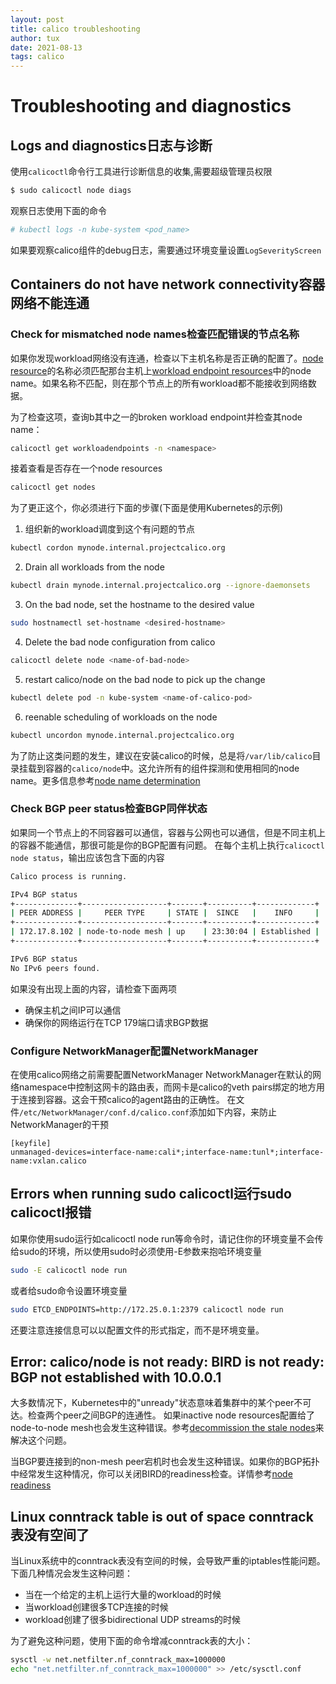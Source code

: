 ```yaml
---
layout: post
title: calico troubleshooting
author: tux
date: 2021-08-13
tags: calico
---
```


# Troubleshooting and diagnostics

## Logs and diagnostics日志与诊断
使用`calicoctl`命令行工具进行诊断信息的收集,需要超级管理员权限
```bash
$ sudo calicoctl node diags
```
观察日志使用下面的命令
```bash
# kubectl logs -n kube-system <pod_name>
```
如果要观察calico组件的debug日志，需要通过环境变量设置`LogSeverityScreen`

## Containers do not have network connectivity容器网络不能连通
### Check for mismatched node names检查匹配错误的节点名称
如果你发现workload网络没有连通，检查以下主机名称是否正确的配置了。[node resource](https://docs.projectcalico.org/reference/resources/node)的名称必须匹配那台主机上[workload endpoint resources](https://docs.projectcalico.org/reference/resources/workloadendpoint)中的node name。如果名称不匹配，则在那个节点上的所有workload都不能接收到网络数据。

为了检查这项，查询b其中之一的broken workload endpoint并检查其node name：
```bash
calicoctl get workloadendpoints -n <namespace>
```
接着查看是否存在一个node resources
```bash
calicoctl get nodes
```
为了更正这个，你必须进行下面的步骤(下面是使用Kubernetes的示例)
1. 组织新的workload调度到这个有问题的节点
```bash
kubectl cordon mynode.internal.projectcalico.org
```
2. Drain all workloads from the node
```bash
kubectl drain mynode.internal.projectcalico.org --ignore-daemonsets
```
3. On the bad node, set the hostname to the desired value
```bash
sudo hostnamectl set-hostname <desired-hostname>
```
4. Delete the bad node configuration from calico
```bash
calicoctl delete node <name-of-bad-node>
```
5. restart calico/node on the bad node to pick up the change
```bash
kubectl delete pod -n kube-system <name-of-calico-pod>
```
6. reenable scheduling of workloads on the node
```bash
kubectl uncordon mynode.internal.projectcalico.org
```
为了防止这类问题的发生，建议在安装calico的时候，总是将`/var/lib/calico`目录挂载到容器的`calico/node`中。这允许所有的组件探测和使用相同的node name。更多信息参考[node name determination](https://docs.projectcalico.org/reference/node/configuration#node-name-determination)

### Check BGP peer status检查BGP同伴状态
如果同一个节点上的不同容器可以通信，容器与公网也可以通信，但是不同主机上的容器不能通信，那很可能是你的BGP配置有问题。
在每个主机上执行`calicoctl node status`，输出应该包含下面的内容
```bash
Calico process is running.

IPv4 BGP status
+--------------+-------------------+-------+----------+-------------+
| PEER ADDRESS |     PEER TYPE     | STATE |  SINCE   |    INFO     |
+--------------+-------------------+-------+----------+-------------+
| 172.17.8.102 | node-to-node mesh | up    | 23:30:04 | Established |
+--------------+-------------------+-------+----------+-------------+

IPv6 BGP status
No IPv6 peers found.
```
如果没有出现上面的内容，请检查下面两项

- 确保主机之间IP可以通信
- 确保你的网络运行在TCP 179端口请求BGP数据

### Configure NetworkManager配置NetworkManager

在使用calico网络之前需要配置NetworkManager
NetworkManager在默认的网络namespace中控制这网卡的路由表，而网卡是calico的veth pairs绑定的地方用于连接到容器。这会干预calico的agent路由的正确性。
在文件`/etc/NetworkManager/conf.d/calico.conf`添加如下内容，来防止NetworkManager的干预
```
[keyfile]
unmanaged-devices=interface-name:cali*;interface-name:tunl*;interface-name:vxlan.calico
```
## Errors when running sudo calicoctl运行sudo calicoctl报错
如果你使用sudo运行如calicoctl node run等命令时，请记住你的环境变量不会传给sudo的环境，所以使用sudo时必须使用-E参数来抱哈环境变量
```bash
sudo -E calicoctl node run
```
或者给sudo命令设置环境变量
```bash
sudo ETCD_ENDPOINTS=http://172.25.0.1:2379 calicoctl node run
```
还要注意连接信息可以以配置文件的形式指定，而不是环境变量。

## Error: calico/node is not ready: BIRD is not ready: BGP not established with 10.0.0.1
大多数情况下，Kubernetes中的"unready"状态意味着集群中的某个peer不可达。检查两个peer之间BGP的连通性。
如果inactive node resources配置给了node-to-node mesh也会发生这种错误。参考[decommission the stale nodes](https://docs.projectcalico.org/maintenance/decommissioning-a-node)来解决这个问题。

当BGP要连接到的non-mesh peer宕机时也会发生这种错误。如果你的BGP拓扑中经常发生这种情况，你可以关闭BIRD的readiness检查。详情参考[node readiness](https://docs.projectcalico.org/reference/node/configuration#node-readiness)

## Linux conntrack table is out of space conntrack表没有空间了

当Linux系统中的conntrack表没有空间的时候，会导致严重的iptables性能问题。下面几种情况会发生这种问题：
- 当在一个给定的主机上运行大量的workload的时候
- 当workload创建很多TCP连接的时候
- workload创建了很多bidirectional UDP streams的时候

为了避免这种问题，使用下面的命令增减conntrack表的大小：
```bash
sysctl -w net.netfilter.nf_conntrack_max=1000000
echo "net.netfilter.nf_conntrack_max=1000000" >> /etc/sysctl.conf
```

